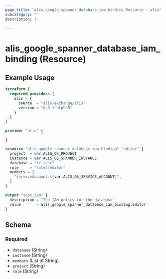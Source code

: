 ```yaml
---
page_title: "alis_google_spanner_database_iam_binding Resource - alis"
subcategory: ""
description: |-
  
---
```


# alis_google_spanner_database_iam_binding (Resource)



## Example Usage

```terraform
terraform {
  required_providers {
    alis = {
      source  = "alis-exchange/alis"
      version = "0.0.1-alpha8"
    }
  }
}

provider "alis" {

}

resource "alis_google_spanner_database_iam_binding" "editor" {
  project  = var.ALIS_OS_PROJECT
  instance = var.ALIS_OS_SPANNER_INSTANCE
  database = "tf-test"
  role     = "roles/editor"
  members = [
    "serviceAccount:${var.ALIS_OS_SERVICE_ACCOUNT}",
  ]
}

output "test_iam" {
  description = "The IAM policy for the database"
  value       = alis_google_spanner_database_iam_binding.editor
}
```

<!-- schema generated by tfplugindocs -->
## Schema

### Required

- `database` (String)
- `instance` (String)
- `members` (List of String)
- `project` (String)
- `role` (String)